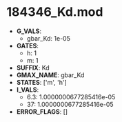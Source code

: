 # 184346_Kd.mod

- **G_VALS**:
  - gbar_Kd: 1e-05
- **GATES**:
  - h: 1
  - m: 1
- **SUFFIX**: Kd
- **GMAX_NAME**: gbar_Kd
- **STATES**: ['m', 'h']
- **I_VALS**:
  - 6.3: 1.0000000677285416e-05
  - 37: 1.0000000677285416e-05
- **ERROR_FLAGS**: []
